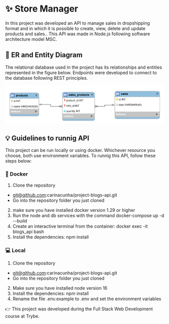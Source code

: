 # :sparkles: Store Manager #

In this project was developed an API to manage sales in dropshipping format and in which it is possible to create, view, delete and update products and sales.. This API was made in Node.js following software architecture model MSC. 

## 🎲 ER and Entity Diagram ##
The relational database used in the project has its relationships and entities represented in the figure below. Endpoints were developed to connect to the database following REST principles.

![alt Relational database](db.png "Relational database of Blog API")

## :bulb: Guidelines to runnig API ##
This project can be run locally or using docker. Whichever resource you choose, both use environment variables. To runnig this API, follow these steps below:

### :whale: Docker ###
1. Clone the repository 
  - git@github.com:carinacunha/project-blogs-api.git
  - Go into the repository folder you just cloned
2. make sure you have installed docker version 1.29 or higher
3. Run the node and db services with the command docker-compose up -d --build
4. Create an interactive terminal from the container: docker exec -it blogs_api bash
5. Install the dependencies: npm install

### :computer: Local ###
1. Clone the repository 
  - git@github.com:carinacunha/project-blogs-api.git
  - Go into the repository folder you just cloned
2. Make sure you have installed node version 16
3. Install the dependencies: npm install
4. Rename the file .env.example to .env and set the environment variables

:point_right: This project was developed during the Full Stack Web Development course at Trybe.